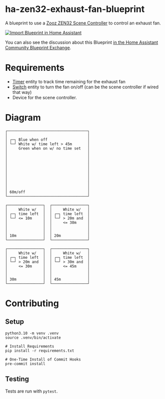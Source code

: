 # ha-zen32-exhaust-fan-blueprint
A blueprint to use a [Zooz ZEN32 Scene Controller](https://www.getzooz.com/zooz-zen32-scene-controller/) to control an exhaust fan.

[![Import Blueprint in Home Assistant](https://my.home-assistant.io/badges/blueprint_import.svg)](https://my.home-assistant.io/redirect/blueprint_import/?blueprint_url=https%3A%2F%2Fraw.githubusercontent.com%2Fsdwilsh%2Fha-zen32-exhaust-fan-blueprint%2Fmain%2Fzen32_exhaust_fan.yaml)

You can also see the discussion about this Blueprint [in the Home Assistant Community Blueprint Exchange](https://community.home-assistant.io/t/zooz-zen32-scene-controller-for-timed-exhaust-fan-control/452275).

# Requirements
* [Timer](https://www.home-assistant.io/integrations/timer/) entity to track time remaining for the exhaust fan 
* [Switch](https://www.home-assistant.io/integrations/switch/) entity to turn the fan on/off (can be the scene controller if wired that way)
* Device for the scene controller.

# Diagram

```
┌────────────────────────────────────┐
│                                    │
│ ┌─┐ Blue when off                  │
│ └─┘ White w/ time left > 45m       │
│     Green when on w/ no time set   │
│                                    │
│                                    │
│                                    │
│                                    │
│                                    │
│                                    │
│                                    │
│                                    │
│                                    │
│ 60m/off                            │
└────────────────────────────────────┘

┌────────────────┐  ┌────────────────┐
│     White w/   │  │     White w/   │
│ ┌─┐ time left  │  │ ┌─┐ time left  │
│ └─┘ <= 10m     │  │ └─┘ > 20m and  │
│                │  │     <= 30m     │
│                │  │                │
│                │  │                │
│ 10m            │  │ 20m            │
└────────────────┘  └────────────────┘

┌────────────────┐  ┌────────────────┐
│     White w/   │  │     White w/   │
│ ┌─┐ time left  │  │ ┌─┐ time left  │
│ └─┘ > 20m and  │  │ └─┘ > 30m and  │
│     <= 30m     │  │     <= 45m     │
│                │  │                │
│                │  │                │
│ 30m            │  │ 45m            │
└────────────────┘  └────────────────┘
```

# Contributing

## Setup

```
python3.10 -m venv .venv
source .venv/bin/activate

# Install Requirements
pip install -r requirements.txt

# One-Time Install of Commit Hooks
pre-commit install
```

## Testing

Tests are run with `pytest`.
